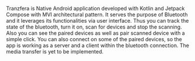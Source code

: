 Tranzfera is Native Android application developed with Kotlin and Jetpack Compose with MVI architectural pattern. It serves the purpose of Bluetooth and it leverages its functionalities via user interface. 
Thus you can track the state of the bluetooth, turn it on, scan for devices and stop the scanning. Also you can see the paired devices as well as pair scanned device with a simple click. You can also connect on some of the paired devices, so the app is working as a server and a client within the bluetooth connection. The media transfer is yet to be implemented.
